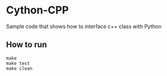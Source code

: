 # Cython-CPP
Sample code that shows how to interface c++ class with Python

## How to run
```
make
make test
make clean
```
